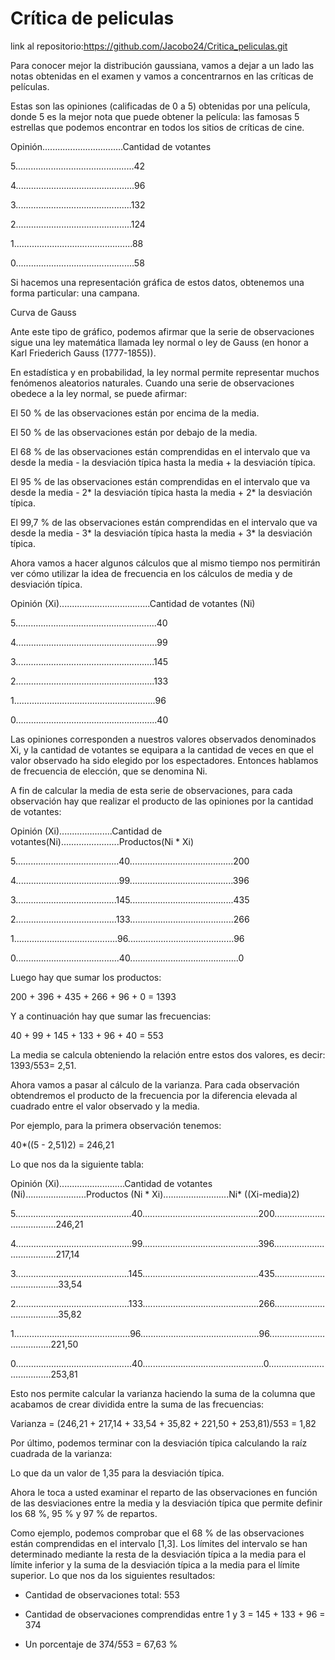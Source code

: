 # Crítica de peliculas

link al repositorio:https://github.com/Jacobo24/Critica_peliculas.git

Para conocer mejor la distribución gaussiana, vamos a dejar a un lado las notas obtenidas en el examen y vamos a concentrarnos en las críticas de películas.

Estas son las opiniones (calificadas de 0 a 5) obtenidas por una película, donde 5 es la mejor nota que puede obtener la película: las famosas 5 estrellas que podemos encontrar en todos los sitios de críticas de cine.

Opinión................................Cantidad de votantes

5...............................................42

4...............................................96

3..............................................132

2..............................................124

1...............................................88

0...............................................58

Si hacemos una representación gráfica de estos datos, obtenemos una forma particular: una campana.

Curva de Gauss

Ante este tipo de gráfico, podemos afirmar que la serie de observaciones sigue una ley matemática llamada ley normal o ley de Gauss (en honor a Karl Friederich Gauss (1777-1855)).

En estadística y en probabilidad, la ley normal permite representar muchos fenómenos aleatorios naturales. Cuando una serie de observaciones obedece a la ley normal, se puede afirmar:

El 50 % de las observaciones están por encima de la media.

El 50 % de las observaciones están por debajo de la media.

El 68 % de las observaciones están comprendidas en el intervalo que va desde la media - la desviación típica hasta la media + la desviación típica.

El 95 % de las observaciones están comprendidas en el intervalo que va desde la media - 2* la desviación típica hasta la media + 2* la desviación típica.

El 99,7 % de las observaciones están comprendidas en el intervalo que va desde la media - 3* la desviación típica hasta la media + 3* la desviación típica.

Ahora vamos a hacer algunos cálculos que al mismo tiempo nos permitirán ver cómo utilizar la idea de frecuencia en los cálculos de media y de desviación típica.

Opinión (Xi)....................................Cantidad de votantes (Ni)

5........................................................40

4........................................................99

3.......................................................145

2.......................................................133

1........................................................96

0........................................................40

Las opiniones corresponden a nuestros valores observados denominados Xi, y la cantidad de votantes se equipara a la cantidad de veces en que el valor observado ha sido elegido por los espectadores. Entonces hablamos de frecuencia de elección, que se denomina Ni.

A fin de calcular la media de esta serie de observaciones, para cada observación hay que realizar el producto de las opiniones por la cantidad de votantes:

Opinión (Xi).....................Cantidad de votantes(Ni).......................Productos(Ni * Xi)

5.........................................40.........................................200

4.........................................99.........................................396

3........................................145.........................................435

2........................................133.........................................266

1.........................................96..........................................96

0.........................................40...........................................0

Luego hay que sumar los productos:

200 + 396 + 435 + 266 + 96 + 0 = 1393

Y a continuación hay que sumar las frecuencias:

40 + 99 + 145 + 133 + 96 + 40 = 553

La media se calcula obteniendo la relación entre estos dos valores, es decir: 1393/553= 2,51.

Ahora vamos a pasar al cálculo de la varianza. Para cada observación obtendremos el producto de la frecuencia por la diferencia elevada al cuadrado entre el valor observado y la media.

Por ejemplo, para la primera observación tenemos:

40*((5 - 2,51)2) = 246,21

Lo que nos da la siguiente tabla:

Opinión (Xi)..........................Cantidad de votantes (Ni)........................Productos (Ni * Xi)..........................Ni* ((Xi-media)2)

5..............................................40..............................................200......................................246,21

4..............................................99..............................................396......................................217,14

3.............................................145..............................................435.......................................33,54

2.............................................133..............................................266.......................................35,82

1..............................................96...............................................96......................................221,50

0..............................................40................................................0......................................253,81

Esto nos permite calcular la varianza haciendo la suma de la columna que acabamos de crear dividida entre la suma de las frecuencias:

Varianza = (246,21 + 217,14 + 33,54 + 35,82 + 221,50 + 253,81)/553 = 1,82

Por último, podemos terminar con la desviación típica calculando la raíz cuadrada de la varianza:

Lo que da un valor de 1,35 para la desviación típica.

Ahora le toca a usted examinar el reparto de las observaciones en función de las desviaciones entre la media y la desviación típica que permite definir los 68 %, 95 % y 97 % de repartos.

Como ejemplo, podemos comprobar que el 68 % de las observaciones están comprendidas en el intervalo [1,3]. Los límites del intervalo se han determinado mediante la resta de la desviación típica a la media para el límite inferior y la suma de la desviación típica a la media para el límite superior. Lo que nos da los siguientes resultados:

- Cantidad de observaciones total: 553

- Cantidad de observaciones comprendidas entre 1 y 3 = 145 + 133 + 96 = 374

- Un porcentaje de 374/553 = 67,63 %

